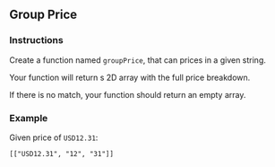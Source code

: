 ## Group Price

### Instructions

Create a function named `groupPrice`, that can prices in a given string.

Your function will return s 2D array with the full price breakdown.

If there is no match, your function should return an empty array.

### Example
Given price of `USD12.31`:
```
[["USD12.31", "12", "31"]]
```

